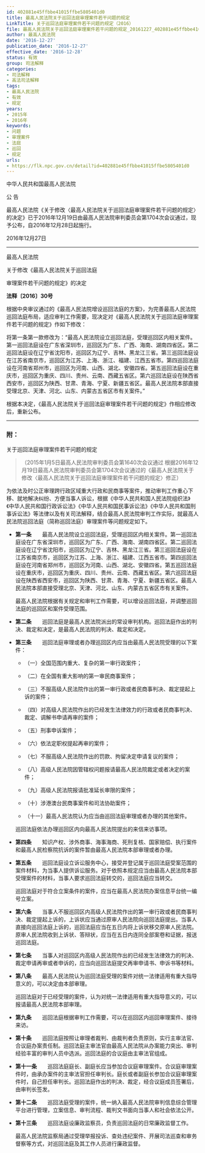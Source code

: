 ```yaml
---
id: 402881e45ffbbe41015ffbe5805401d0
title: 最高人民法院关于巡回法庭审理案件若干问题的规定
LinkTitle: 关于巡回法庭审理案件若干问题的规定（2016）
file: 最高人民法院关于巡回法庭审理案件若干问题的规定_20161227_402881e45ffbbe41015ffbe5805401d0.docx
author: 最高人民法院
date: '2016-12-27'
publication_date: '2016-12-27'
effective_date: '2016-12-28'
status: 有效
group: 司法解释
categories:
- 司法解释
- 高法司法解释
tags:
- 最高人民法院
- 有效
- 规定
years:
- 2015年
- 2016年
keywords:
- 问题
- 审理案件
- 法庭
- 巡回
- 规定
urls:
- https://flk.npc.gov.cn/detail?id=402881e45ffbbe41015ffbe5805401d0
---
```


中华人民共和国最高人民法院

公 告

最高人民法院《关于修改〈最高人民法院关于巡回法庭审理案件若干问题的规定〉的决定》已于2016年12月19日由最高人民法院审判委员会第1704次会议通过，现予公布，自2016年12月28日起施行。

2016年12月27日

---

最高人民法院

关于修改《最高人民法院关于巡回法庭

审理案件若干问题的规定》的决定

**法释〔2016〕30号**

根据中央审议通过的《最高人民法院增设巡回法庭的方案》，为完善最高人民法院巡回法庭布局，适应审判工作需要，现决定对《最高人民法院关于巡回法庭审理案件若干问题的规定》作如下修改：

将第一条第一款修改为：“最高人民法院设立巡回法庭，受理巡回区内相关案件。第一巡回法庭设在广东省深圳市，巡回区为广东、广西、海南、湖南四省区。第二巡回法庭设在辽宁省沈阳市，巡回区为辽宁、吉林、黑龙江三省。第三巡回法庭设在江苏省南京市，巡回区为江苏、上海、浙江、福建、江西五省市。第四巡回法庭设在河南省郑州市，巡回区为河南、山西、湖北、安徽四省。第五巡回法庭设在重庆市，巡回区为重庆、四川、贵州、云南、西藏五省区。第六巡回法庭设在陕西省西安市，巡回区为陕西、甘肃、青海、宁夏、新疆五省区。最高人民法院本部直接受理北京、天津、河北、山东、内蒙古五省区市有关案件。”

根据本决定，《最高人民法院关于巡回法庭审理案件若干问题的规定》作相应修改后，重新公布。

---

### 附：

关于巡回法庭审理案件若干问题的规定

> （2015年1月5日最高人民法院审判委员会第1640次会议通过 根据2016年12月19日最高人民法院审判委员会第1704次会议通过的《最高人民法院关于修改〈最高人民法院关于巡回法庭审理案件若干问题的规定〉修正）

为依法及时公正审理跨行政区域重大行政和民商事等案件，推动审判工作重心下移、就地解决纠纷、方便当事人诉讼，根据《中华人民共和国人民法院组织法》《中华人民共和国行政诉讼法》《中华人民共和国民事诉讼法》《中华人民共和国刑事诉讼法》等法律以及有关司法解释，结合最高人民法院审判工作实际，就最高人民法院巡回法庭（简称巡回法庭）审理案件等问题规定如下。

- **第一条**　　最高人民法院设立巡回法庭，受理巡回区内相关案件。第一巡回法庭设在广东省深圳市，巡回区为广东、广西、海南、湖南四省区。第二巡回法庭设在辽宁省沈阳市，巡回区为辽宁、吉林、黑龙江三省。第三巡回法庭设在江苏省南京市，巡回区为江苏、上海、浙江、福建、江西五省市。第四巡回法庭设在河南省郑州市，巡回区为河南、山西、湖北、安徽四省。第五巡回法庭设在重庆市，巡回区为重庆、四川、贵州、云南、西藏五省区。第六巡回法庭设在陕西省西安市，巡回区为陕西、甘肃、青海、宁夏、新疆五省区。最高人民法院本部直接受理北京、天津、河北、山东、内蒙古五省区市有关案件。

  最高人民法院根据有关规定和审判工作需要，可以增设巡回法庭，并调整巡回法庭的巡回区和案件受理范围。

- **第二条**　　巡回法庭是最高人民法院派出的常设审判机构。巡回法庭作出的判决、裁定和决定，是最高人民法院的判决、裁定和决定。

- **第三条**　　巡回法庭审理或者办理巡回区内应当由最高人民法院受理的以下案件：

  - （一）全国范围内重大、复杂的第一审行政案件；

  - （二）在全国有重大影响的第一审民商事案件；

  - （三）不服高级人民法院作出的第一审行政或者民商事判决、裁定提起上诉的案件；

  - （四）对高级人民法院作出的已经发生法律效力的行政或者民商事判决、裁定、调解书申请再审的案件；

  - （五）刑事申诉案件；

  - （六）依法定职权提起再审的案件；

  - （七）不服高级人民法院作出的罚款、拘留决定申请复议的案件；

  - （八）高级人民法院因管辖权问题报请最高人民法院裁定或者决定的案件；

  - （九）高级人民法院报请批准延长审限的案件；

  - （十）涉港澳台民商事案件和司法协助案件；

  - （十一）最高人民法院认为应当由巡回法庭审理或者办理的其他案件。

  巡回法庭依法办理巡回区内向最高人民法院提出的来信来访事项。

- **第四条**　　知识产权、涉外商事、海事海商、死刑复核、国家赔偿、执行案件和最高人民检察院抗诉的案件暂由最高人民法院本部审理或者办理。

- **第五条**　　巡回法庭设立诉讼服务中心，接受并登记属于巡回法庭受案范围的案件材料，为当事人提供诉讼服务。对于依照本规定应当由最高人民法院本部受理案件的材料，当事人要求巡回法庭转交的，巡回法庭应当转交。

  巡回法庭对于符合立案条件的案件，应当在最高人民法院办案信息平台统一编号立案。

- **第六条**　　当事人不服巡回区内高级人民法院作出的第一审行政或者民商事判决、裁定提起上诉的，上诉状应当通过原审人民法院向巡回法庭提出。当事人直接向巡回法庭上诉的，巡回法庭应当在五日内将上诉状移交原审人民法院。原审人民法院收到上诉状、答辩状，应当在五日内连同全部案卷和证据，报送巡回法庭。

- **第七条**　　当事人对巡回区内高级人民法院作出的已经发生法律效力的判决、裁定申请再审或者申诉的，应当向巡回法庭提交再审申请书、申诉书等材料。

- **第八条**　　最高人民法院认为巡回法庭受理的案件对统一法律适用有重大指导意义的，可以决定由本部审理。

  巡回法庭对于已经受理的案件，认为对统一法律适用有重大指导意义的，可以报请最高人民法院本部审理。

- **第九条**　　巡回法庭根据审判工作需要，可以在巡回区内巡回审理案件、接待来访。

- **第十条**　　巡回法庭按照让审理者裁判、由裁判者负责原则，实行主审法官、合议庭办案责任制。巡回法庭主审法官由最高人民法院从办案能力突出、审判经验丰富的审判人员中选派。巡回法庭的合议庭由主审法官组成。

- **第十一条**　　巡回法庭庭长、副庭长应当参加合议庭审理案件。合议庭审理案件时，由承办案件的主审法官担任审判长。庭长或者副庭长参加合议庭审理案件时，自己担任审判长。巡回法庭作出的判决、裁定，经合议庭成员签署后，由审判长签发。

- **第十二条**　　巡回法庭受理的案件，统一纳入最高人民法院审判信息综合管理平台进行管理，立案信息、审判流程、裁判文书面向当事人和社会依法公开。

- **第十三条**　　巡回法庭设廉政监察员，负责巡回法庭的日常廉政监督工作。

  最高人民法院监察局通过受理举报投诉、查处违纪案件、开展司法巡查和审务督察等方式，对巡回法庭及其工作人员进行廉政监督。
